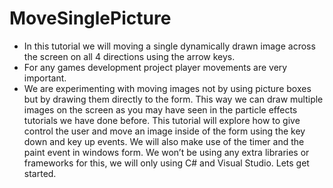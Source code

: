 # MoveSinglePicture

- In this tutorial we will moving a single dynamically drawn image across the screen on all 4 directions using the arrow keys.
- For any games development project player movements are very important.
- We are experimenting with moving images not by using picture boxes but by drawing them directly to the form. This way we can draw multiple images on the screen as you may have seen in the particle effects tutorials we have done before. This tutorial will explore how to give control the user and move an image inside of the form using the key down and key up events. We will also make use of the timer and the paint event in windows form. We won’t be using any extra libraries or frameworks for this, we will only using C# and  Visual Studio. Lets get started.
